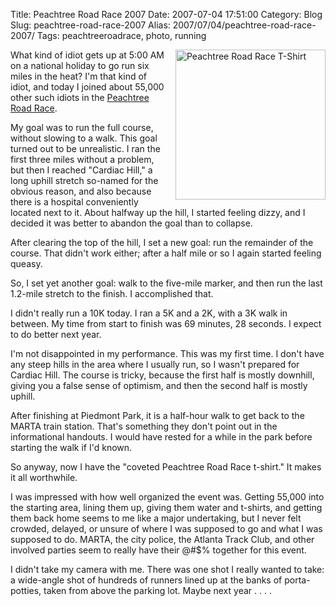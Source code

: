 Title: Peachtree Road Race 2007
Date: 2007-07-04 17:51:00
Category: Blog
Slug: peachtree-road-race-2007
Alias: 2007/07/04/peachtree-road-race-2007/
Tags: peachtreeroadrace, photo, running


<div style="float: right; margin-left: 10px; margin-bottom: 10px;">
<a href="http://www.flickr.com/photos/kristopherjohnson/717519883/" title="Photo Sharing"><img src="http://farm2.static.flickr.com/1086/717519883_2f6ab8c000_m.jpg" width="240" height="240" alt="Peachtree Road Race T-Shirt" /></a>
</div>
<p>
What kind of idiot gets up at 5:00 AM on a national holiday to go run six miles in the heat?  I'm that kind of idiot, and today I joined about 55,000 other such idiots in the <a href="http://en.wikipedia.org/wiki/Peachtree_Road_Race">Peachtree Road Race</a>.
</p>
<p>
My goal was to run the full course, without slowing to a walk.  This goal turned out to be unrealistic.  I ran the first three miles without a problem, but then I reached "Cardiac Hill," a long uphill stretch so-named for the obvious reason, and also because there is a hospital conveniently located next to it.  About halfway up the hill, I started feeling dizzy, and I decided it was better to abandon the goal than to collapse.
</p>
<p>
After clearing the top of the hill, I set a new goal: run the remainder of the course.  That didn't work either; after a half mile or so I again started feeling queasy.
</p>
<p>
So, I set yet another goal:  walk to the five-mile marker, and then run the last 1.2-mile stretch to the finish.  I accomplished that.
</p>
<p>
I didn't really run a 10K today.  I ran a 5K and a 2K, with a 3K walk in between.  My time from start to finish was 69 minutes, 28 seconds.  I expect to do better next year.
</p>
<p>
I'm not disappointed in my performance.  This was my first time.  I don't have any steep hills in the area where I usually run, so I wasn't prepared for Cardiac Hill.  The course is tricky, because the first half is mostly downhill, giving you a false sense of optimism, and then the second half is mostly uphill.
</p>
<p>
After finishing at Piedmont Park, it is a half-hour walk to get back to the MARTA train station.  That's something they don't point out in the informational handouts.  I would have rested for a while in the park before starting the walk if I'd known.
</p>
<p>
So anyway, now I have the "coveted Peachtree Road Race t-shirt."  It makes it all worthwhile.
</p>
<p>
I was impressed with how well organized the event was.  Getting 55,000 into the starting area, lining them up, giving them water and t-shirts, and getting them back home seems to me like a major undertaking, but I never felt crowded, delayed, or unsure of where I was supposed to go and what I was supposed to do.  MARTA, the city police, the Atlanta Track Club, and other involved parties seem to really have their @#$% together for this event.
</p>
<p>
I didn't take my camera with me.  There was one shot I really wanted to take: a wide-angle shot of hundreds of runners lined up at the banks of porta-potties, taken from above the parking lot.  Maybe next year . . . .
</p>
